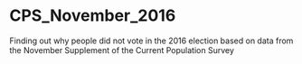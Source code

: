 # CPS_November_2016
Finding out why people did not vote in the 2016 election based on data from the November Supplement of the Current Population Survey
